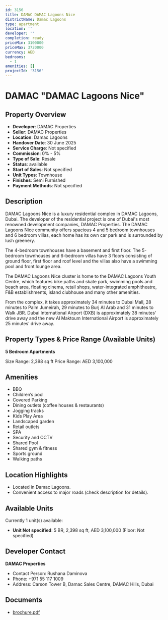 ```yaml
---
id: 3156
title: DAMAC DAMAC Lagoons Nice
districtName: Damac Lagoons
type: apartment
location: ''
developer: ''
completion: ready
priceMin: 3100000
priceMax: 3720000
currency: AED
bedrooms:
  - 1
amenities: []
projectId: '3156'
---
```


# DAMAC "DAMAC Lagoons Nice"

## Property Overview
- **Developer**: DAMAC Properties
- **Seller**: DAMAC Properties
- **Location**: Damac Lagoons
- **Handover Date**: 30 June 2025
- **Service Charge**: Not specified
- **Commission**: 0% - 5%
- **Type of Sale**: Resale
- **Status**: available
- **Start of Sales**: Not specified
- **Unit Types**: Townhouse
- **Finishes**: Semi Furnished
- **Payment Methods**: Not specified

## Description
DAMAC Lagoons Nice is a luxury residential complex in DAMAC Lagoons, Dubai. The developer of the residential project is one of Dubai's most renowned development companies, DAMAC Properties. The DAMAC Lagoons Nice community offers spacious 4 and 5 bedroom townhouses and 6 bedroom villas, each home has its own car park and is surrounded by lush greenery.

The 4-bedroom townhouses have a basement and first floor. The 5-bedroom townhouses and 6-bedroom villas have 3 floors consisting of ground floor, first floor and roof level and the villas also have a swimming pool and front lounge area.

The DAMAC Lagoons Nice cluster is home to the DAMAC Lagoons Youth Centre, which features bike paths and skate park, swimming pools and beach area, floating cinema, retail shops, water-integrated amphitheatre, F&B establishments, island clubhouse and many other amenities.

From the complex, it takes approximately 34 minutes to Dubai Mall, 28 minutes to Palm Jumeirah, 29 minutes to Burj Al Arab and 31 minutes to Walk JBR. Dubai International Airport (DXB) is approximately 38 minutes‘ drive away and the new Al Maktoum International Airport is approximately 25 minutes’ drive away.

## Property Types & Price Range (Available Units)
**5 Bedroom Apartments**

Size Range: 2,398 sq ft
Price Range: AED 3,100,000

## Amenities
- BBQ
- Children’s pool
- Covered Parking
- Dining outlets  (coffee houses & restaurants)
- Jogging tracks
- Kids Play Area
- Landscaped garden
- Retail outlets
- SPA
- Security and CCTV
- Shared Pool
- Shared gym & fitness
- Sports ground
- Walking paths

## Location Highlights
- Located in Damac Lagoons.
- Convenient access to major roads (check description for details).

## Available Units
Currently 1 unit(s) available:
- **Unit Not specified**: 5 BR, 2,398 sq ft, AED 3,100,000 (Floor: Not specified)

## Developer Contact
**DAMAC Properties**
- Contact Person: Rushana Daminova
- Phone: +971 55 117 1009
- Address: Carson Tower B, Damac Sales Centre, DAMAC Hills, Dubai

## Documents
- [brochure.pdf](https://cdn.geniemap.net/2024/09/25/zPnnuvIODPXUkhSW3uYLjJFKAWiQZkmken8VIWHF.pdf)
